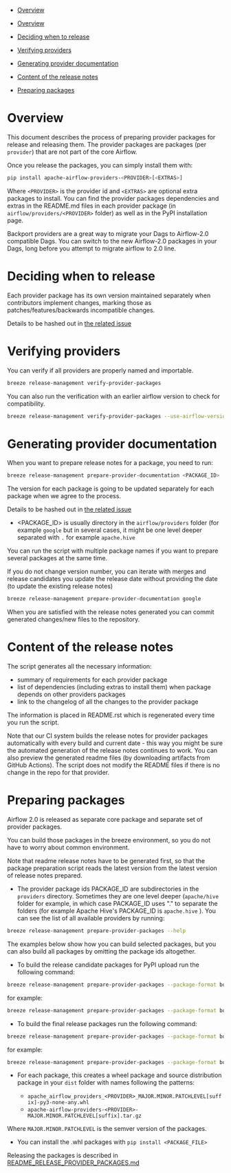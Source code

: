 <!--
 Licensed to the Apache Software Foundation (ASF) under one
 or more contributor license agreements.  See the NOTICE file
 distributed with this work for additional information
 regarding copyright ownership.  The ASF licenses this file
 to you under the Apache License, Version 2.0 (the
 "License"); you may not use this file except in compliance
 with the License.  You may obtain a copy of the License at

   http://www.apache.org/licenses/LICENSE-2.0

 Unless required by applicable law or agreed to in writing,
 software distributed under the License is distributed on an
 "AS IS" BASIS, WITHOUT WARRANTIES OR CONDITIONS OF ANY
 KIND, either express or implied.  See the License for the
 specific language governing permissions and limitations
 under the License.
-->

<!-- START doctoc generated TOC please keep comment here to allow auto update -->
<!-- DON'T EDIT THIS SECTION, INSTEAD RE-RUN doctoc TO UPDATE -->
- [Overview](#overview)

- [Overview](#overview)
- [Deciding when to release](#deciding-when-to-release)
- [Verifying providers](#verifying-providers)
- [Generating provider documentation](#generating-provider-documentation)
- [Content of the release notes](#content-of-the-release-notes)
- [Preparing packages](#preparing-packages)

<!-- END doctoc generated TOC please keep comment here to allow auto update -->


# Overview

This document describes the process of preparing provider packages for release and releasing them.
The provider packages are packages (per `provider`) that are not part of the core Airflow.

Once you release the packages, you can simply install them with:

```bash
pip install apache-airflow-providers-<PROVIDER>[<EXTRAS>]
```

Where `<PROVIDER>` is the provider id and `<EXTRAS>` are optional extra packages to install.
You can find the provider packages dependencies and extras in the README.md files in each provider
package (in `airflow/providers/<PROVIDER>` folder) as well as in the PyPI installation page.

Backport providers are a great way to migrate your Dags to Airflow-2.0 compatible Dags. You can
switch to the new Airflow-2.0 packages in your Dags, long before you attempt to migrate
airflow to 2.0 line.

# Deciding when to release

Each provider package has its own version maintained separately when contributors implement changes,
marking those as patches/features/backwards incompatible changes.

Details to be hashed out in [the related issue](https://github.com/apache/airflow/issues/11425)


# Verifying providers

You can verify if all providers are properly named and importable.

```bash
breeze release-management verify-provider-packages
```

You can also run the verification with an earlier airflow version to check for compatibility.

```bash
breeze release-management verify-provider-packages --use-airflow-version 2.1.0
```


# Generating provider documentation

When you want to prepare release notes for a package, you need to run:

```bash
breeze release-management prepare-provider-documentation <PACKAGE_ID> ...
```

The version for each package is going to be updated separately for each package when we agree to the
process.

Details to be hashed out in [the related issue](https://github.com/apache/airflow/issues/11425)

* <PACKAGE_ID> is usually directory in the `airflow/providers` folder (for example `google` but in several
  cases, it might be one level deeper separated with `.` for example `apache.hive`

You can run the script with multiple package names if you want to prepare several packages at the same time.

If you do not change version number, you can iterate with merges and release candidates you update the
release date without providing
the date (to update the existing release notes)

```bash
breeze release-management prepare-provider-documentation google
```


When you are satisfied with the release notes generated you can commit generated changes/new files
to the repository.


# Content of the release notes

The script generates all the necessary information:

* summary of requirements for each provider package
* list of dependencies (including extras to install them) when package
  depends on other providers packages
* link to the changelog of all the changes to the provider package

The information is placed in README.rst which is regenerated every time you run the script.

Note that our CI system builds the release notes for provider packages automatically with every build and
current date - this way you might be sure the automated generation of the release notes continues to
work. You can also preview the generated readme files (by downloading artifacts from GitHub Actions).
The script does not modify the README files if there is no change in the repo for that provider.

# Preparing packages

Airflow 2.0 is released as separate core package and separate set of provider packages.

You can build those packages in the breeze environment, so you do not have to worry about common environment.

Note that readme release notes have to be generated first, so that the package preparation script reads
the latest version from the latest version of release notes prepared.

* The provider package ids PACKAGE_ID are subdirectories in the ``providers`` directory. Sometimes they
are one level deeper (`apache/hive` folder for example, in which case PACKAGE_ID uses "." to separate
the folders (for example Apache Hive's PACKAGE_ID is `apache.hive` ). You can see the list of all available
providers by running:

```bash
breeze release-management prepare-provider-packages --help
```

The examples below show how you can build selected packages, but you can also build all packages by
omitting the package ids altogether.

* To build the release candidate packages for PyPI upload run the following command:

```bash
breeze release-management prepare-provider-packages --package-format both --version-suffix-for-pypi=rc1 [PACKAGE_ID] ...
```

for example:

```bash
breeze release-management prepare-provider-packages --package-format both --version-suffix-for-pypi=rc1 http ...
```

* To build the final release packages run the following command:

```bash
breeze release-management prepare-provider-packages --package-format both [PACKAGE_ID] ...
```

for example:

```bash
breeze release-management prepare-provider-packages --package-format both http ...
```

* For each package, this creates a wheel package and source distribution package in your `dist` folder with
  names following the patterns:

  * `apache_airflow_providers_<PROVIDER>_MAJOR.MINOR.PATCHLEVEL[suffix]-py3-none-any.whl`
  * `apache-airflow-providers-<PROVIDER>-MAJOR.MINOR.PATCHLEVEL[suffix].tar.gz`

Where ``MAJOR.MINOR.PATCHLEVEL`` is the semver version of the packages.

* You can install the .whl packages with `pip install <PACKAGE_FILE>`

Releasing the packages is described in [README_RELEASE_PROVIDER_PACKAGES.md](README_RELEASE_PROVIDER_PACKAGES.md)
